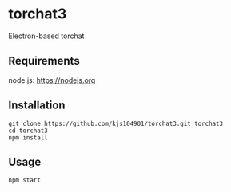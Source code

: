 # torchat3
Electron-based torchat

## Requirements

node.js: https://nodejs.org

## Installation

```
git clone https://github.com/kjs104901/torchat3.git torchat3
cd torchat3
npm install
```

## Usage

```
npm start
```